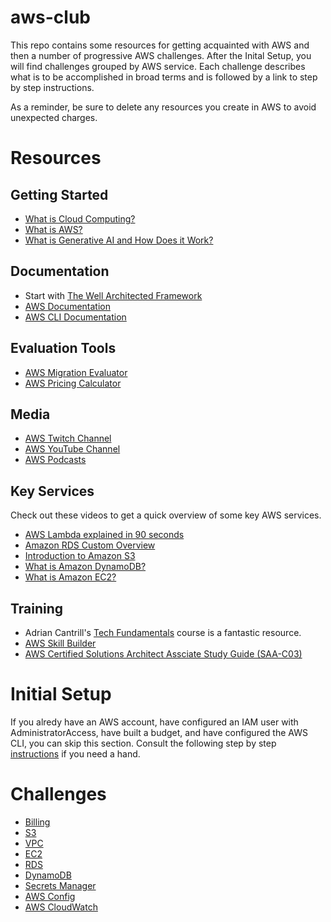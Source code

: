 # aws-club
This repo contains some resources for getting acquainted with AWS and then a number of progressive AWS challenges. After the Inital Setup, you will find challenges grouped by AWS service. Each challenge describes what is to be accomplished in broad terms and is followed by a link to step by step instructions.

As a reminder, be sure to delete any resources you create in AWS to avoid unexpected charges. 

# Resources

## Getting Started
- [What is Cloud Computing?](https://youtu.be/mxT233EdY5c?si=a1sbNfPlEyB1ua_t)
- [What is AWS?](https://youtu.be/a9__D53WsUs?si=k88ZHGNo38Z7wUUk)
- [What is Generative AI and How Does it Work?](https://youtu.be/qWSFcRXpjxQ?si=y5S1RXuQU1QX6kj_)

## Documentation
- Start with [The Well Architected Framework](https://aws.amazon.com/architecture/well-architected/)
- [AWS Documentation](https://docs.aws.amazon.com/)
- [AWS CLI Documentation](https://docs.aws.amazon.com/cli/latest/userguide/cli-chap-welcome.html)

## Evaluation Tools
- [AWS Migration Evaluator](https://aws.amazon.com/migration-evaluator/)
- [AWS Pricing Calculator](https://aws.amazon.com/tco-calculator/)

## Media
- [AWS Twitch Channel](https://www.twitch.tv/aws)
- [AWS YouTube Channel](https://www.youtube.com/user/AmazonWebServices)
- [AWS Podcasts](https://aws.amazon.com/podcasts/)

## Key Services
Check out these videos to get a quick overview of some key AWS services.
- [AWS Lambda explained in 90 seconds](https://www.youtube.com/watch?v=qlkr0h9JQ6U&list=PLhr1KZpdzukdhgI-5VaL1IWF8h-YkWNrg)
- [Amazon RDS Custom Overview](https://www.youtube.com/watch?v=GvUaA9cygUk)
- [Introduction to Amazon S3](https://www.youtube.com/watch?v=Hk8k3b4nV1M&list=PLhr1KZpdzukcOr_6j_zmSrvYnLUtgqsZz)
- [What is Amazon DynamoDB?](https://www.youtube.com/watch?v=kxW3-k7NXwo)
- [What is Amazon EC2?](https://www.youtube.com/watch?v=t48aVpw6kkI&list=PLhr1KZpdzuke7Y7g1JyHci2CSdYVC5XRC)

## Training
- Adrian Cantrill's [Tech Fundamentals](https://learn.cantrill.io/p/tech-fundamentals) course is a fantastic resource.
- [AWS Skill Builder](https://skillbuilder.aws/)
- [AWS Certified Solutions Architect Assciate Study Guide (SAA-C03)](https://www.amazon.com/Certified-Solutions-Architect-Study-Guide/dp/1119982626/ref=sr_1_1_sspa?crid=19678QLPZTKY6&dib=eyJ2IjoiMSJ9.2Miyt2A0lZbCHkDAD9jBlfq3oT7CL9p9AQy5GEmi9KHx8avuT1SdRYfZQDyl5MkIa6vfob99Sg49keu1dM5Meohio1y561NfA1PgZFiaJWUFCvrem77WdSi_ABt3s81qoc6TtYYM4YRShXvRPZutU16nKBCZEMldFcSN7OeZ-isPeJWxPJILkIXWD4GjZzwYJpxFaYXQmsdvIW4tdVLrbwf7gr1rS__h_2azmNVUxF1cEzbH4Qu_J6PHqdoMWl20F8lOTyFyuYJedyyi8DHIQRBNrJz-wfVxLHQhZQA5fE8.6xR0PuVB9Hj6ZPPzwhEN8pJVFCst8eTlv6ouQJiWyD4&dib_tag=se&keywords=aws+solutions+architect+associate&qid=1758741574&sprefix=AWS+Solution%2Caps%2C99&sr=8-1-spons&sp_csd=d2lkZ2V0TmFtZT1zcF9hdGY&psc=1)

# Initial Setup
If you alredy have an AWS account, have configured an IAM user with AdministratorAccess, have built a budget, and have configured the AWS CLI, you can skip this section. Consult the following step by step [instructions](setup/initial-setup.md) if you need a hand.

# Challenges
- [Billing](billing/billing.md)
- [S3](s3/s3.md)
- [VPC](vpc/vpc.md)
- [EC2](ec2/ec2.md)
- [RDS](rds/rds.md)
- [DynamoDB](dynamodb/dynamodb.md)
- [Secrets Manager](secrets-manager/secrets-manager.md)
- [AWS Config](aws-config/aws-config.md)
- [AWS CloudWatch](cloudwatch/cloudwatch.md)
